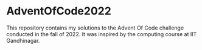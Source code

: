 # AdventOfCode2022
This repository contains my solutions to the Advent Of Code challenge conducted in the fall of 2022. It was inspired by the computing course at IIT Gandhinagar.
